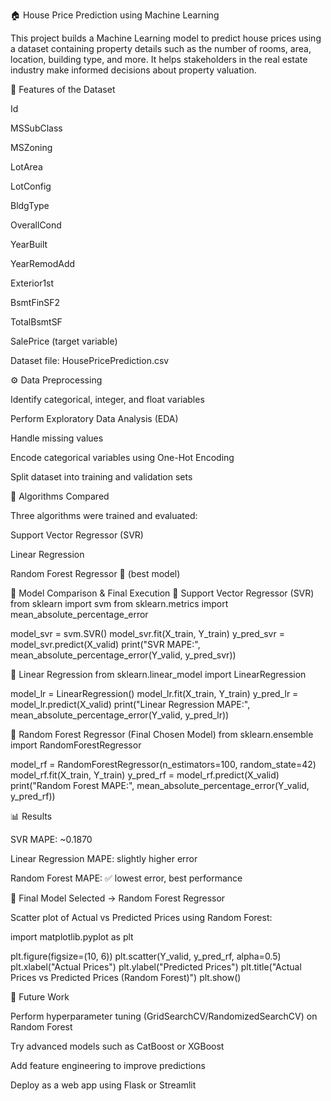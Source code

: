 🏠 House Price Prediction using Machine Learning

This project builds a Machine Learning model to predict house prices using a dataset containing property details such as the number of rooms, area, location, building type, and more.
It helps stakeholders in the real estate industry make informed decisions about property valuation.

📌 Features of the Dataset

Id

MSSubClass

MSZoning

LotArea

LotConfig

BldgType

OverallCond

YearBuilt

YearRemodAdd

Exterior1st

BsmtFinSF2

TotalBsmtSF

SalePrice (target variable)

Dataset file: HousePricePrediction.csv

⚙️ Data Preprocessing

Identify categorical, integer, and float variables

Perform Exploratory Data Analysis (EDA)

Handle missing values

Encode categorical variables using One-Hot Encoding

Split dataset into training and validation sets

🧠 Algorithms Compared

Three algorithms were trained and evaluated:

Support Vector Regressor (SVR)

Linear Regression

Random Forest Regressor 🌳 (best model)

🚀 Model Comparison & Final Execution
🔹 Support Vector Regressor (SVR)
from sklearn import svm
from sklearn.metrics import mean_absolute_percentage_error

model_svr = svm.SVR()
model_svr.fit(X_train, Y_train)
y_pred_svr = model_svr.predict(X_valid)
print("SVR MAPE:", mean_absolute_percentage_error(Y_valid, y_pred_svr))

🔹 Linear Regression
from sklearn.linear_model import LinearRegression

model_lr = LinearRegression()
model_lr.fit(X_train, Y_train)
y_pred_lr = model_lr.predict(X_valid)
print("Linear Regression MAPE:", mean_absolute_percentage_error(Y_valid, y_pred_lr))

🔹 Random Forest Regressor (Final Chosen Model)
from sklearn.ensemble import RandomForestRegressor

model_rf = RandomForestRegressor(n_estimators=100, random_state=42)
model_rf.fit(X_train, Y_train)
y_pred_rf = model_rf.predict(X_valid)
print("Random Forest MAPE:", mean_absolute_percentage_error(Y_valid, y_pred_rf))

📊 Results

SVR MAPE: ~0.1870

Linear Regression MAPE: slightly higher error

Random Forest MAPE: ✅ lowest error, best performance

📌 Final Model Selected → Random Forest Regressor

Scatter plot of Actual vs Predicted Prices using Random Forest:

import matplotlib.pyplot as plt

plt.figure(figsize=(10, 6))
plt.scatter(Y_valid, y_pred_rf, alpha=0.5)
plt.xlabel("Actual Prices")
plt.ylabel("Predicted Prices")
plt.title("Actual Prices vs Predicted Prices (Random Forest)")
plt.show()

🔮 Future Work

Perform hyperparameter tuning (GridSearchCV/RandomizedSearchCV) on Random Forest

Try advanced models such as CatBoost or XGBoost

Add feature engineering to improve predictions

Deploy as a web app using Flask or Streamlit